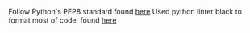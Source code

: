 Follow Python's PEP8 standard found [here](https://www.python.org/dev/peps/pep-0008/)
Used python linter black to format most of code, found [here](https://pypi.org/project/black/)